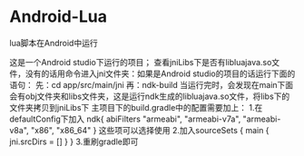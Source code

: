 # Android-Lua
lua脚本在Android中运行

这是一个Android studio下运行的项目；
查看jniLibs下是否有libluajava.so文件，没有的话用命令进入jni文件夹：如果是Android studio的项目的话运行下面的语句：
先：cd app/src/main/jni
再：ndk-build
当运行完时，会发现在main下面会有obj文件夹和libs文件夹，这是运行ndk生成的libluajava.so文件，将libs下的文件夹拷贝到jniLibs下
主项目下的build.gradle中的配置需要加上：
1.在defaultConfig下加入
ndk{
            abiFilters "armeabi", "armeabi-v7a", "armeabi-v8a", "x86", "x86_64"
        }
        这些项可以选择使用
2.加入sourceSets {
        main {
            jni.srcDirs = []
        }
    }
3.重刷gradle即可